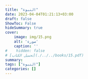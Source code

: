 ```yaml
---
title: "النبوة"
date: 2023-04-04T01:21:13+03:00
draft: false
ShowToc: False
hideSummary: true
cover:
    image: img/15.png
    alt: 'صورة'
    caption: ''
#    hidden: false
# [تحميل الكتاب](./../../books/15.pdf)
summary: 
tags: ["النبوة"]
categories: []
---
```



